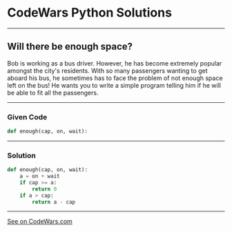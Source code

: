 # CodeWars Python Solutions

---

## Will there be enough space?



Bob is working as a bus driver. However, he has become extremely popular amongst the city's residents. With so many passengers wanting to get aboard his bus, he sometimes has to face the problem of not enough space left on the bus! He wants you to write a simple program telling him if he will be able to fit all the passengers.

---

### Given Code
```python
def enough(cap, on, wait):
```
---

### Solution
```python
def enough(cap, on, wait):
    a = on + wait
    if cap >= a:
        return 0
    if a > cap:
        return a - cap
```    


-------

[See on CodeWars.com](https://www.codewars.com/kata/5875b200d520904a04000003/train/python)
